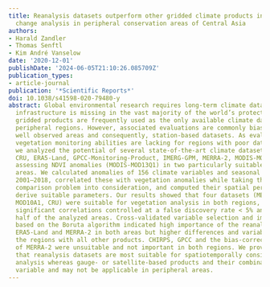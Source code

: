 ```yaml
---
title: Reanalysis datasets outperform other gridded climate products in vegetation
  change analysis in peripheral conservation areas of Central Asia
authors:
- Harald Zandler
- Thomas Senftl
- Kim André Vanselow
date: '2020-12-01'
publishDate: '2024-06-05T21:10:26.085709Z'
publication_types:
- article-journal
publication: '*Scientific Reports*'
doi: 10.1038/s41598-020-79480-y
abstract: Global environmental research requires long-term climate data. Yet, meteorological
  infrastructure is missing in the vast majority of the world’s protected areas. Therefore,
  gridded products are frequently used as the only available climate data source in
  peripheral regions. However, associated evaluations are commonly biased towards
  well observed areas and consequently, station-based datasets. As evaluations on
  vegetation monitoring abilities are lacking for regions with poor data availability,
  we analyzed the potential of several state-of-the-art climate datasets (CHIRPS,
  CRU, ERA5-Land, GPCC-Monitoring-Product, IMERG-GPM, MERRA-2, MODIS-MOD10A1) for
  assessing NDVI anomalies (MODIS-MOD13Q1) in two particularly suitable remote conservation
  areas. We calculated anomalies of 156 climate variables and seasonal periods during
  2001–2018, correlated these with vegetation anomalies while taking the multiple
  comparison problem into consideration, and computed their spatial performance to
  derive suitable parameters. Our results showed that four datasets (MERRA-2, ERA5-Land,
  MOD10A1, CRU) were suitable for vegetation analysis in both regions, by showing
  significant correlations controlled at a false discovery rate < 5% and in more than
  half of the analyzed areas. Cross-validated variable selection and importance assessment
  based on the Boruta algorithm indicated high importance of the reanalysis datasets
  ERA5-Land and MERRA-2 in both areas but higher differences and variability between
  the regions with all other products. CHIRPS, GPCC and the bias-corrected version
  of MERRA-2 were unsuitable and not important in both regions. We provide evidence
  that reanalysis datasets are most suitable for spatiotemporally consistent environmental
  analysis whereas gauge- or satellite-based products and their combinations are highly
  variable and may not be applicable in peripheral areas.
---
```

